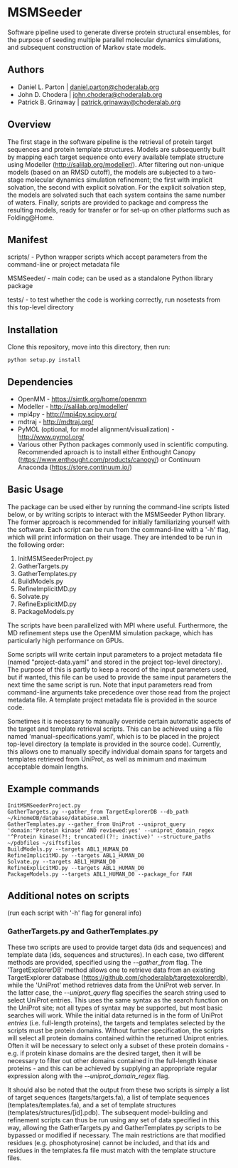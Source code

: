 MSMSeeder
=========

Software pipeline used to generate diverse protein structural ensembles, for
the purpose of seeding multiple parallel molecular dynamics simulations, and
subsequent construction of Markov state models.

Authors
-------

* Daniel L. Parton | daniel.parton@choderalab.org
* John D. Chodera | john.chodera@choderalab.org
* Patrick B. Grinaway | patrick.grinaway@choderalab.org

Overview
--------

The first stage in the software pipeline is the retrieval of protein target
sequences and protein template structures. Models are subsequently built by
mapping each target sequence onto every available template structure using
Modeller (http://salilab.org/modeller/). After filtering out non-unique models
(based on an RMSD cutoff), the models are subjected to a two-stage molecular
dynamics simulation refinement; the first with implicit solvation, the second
with explicit solvation. For the explicit solvation step, the models are
solvated such that each system contains the same number of waters. Finally,
scripts are provided to package and compress the resulting models, ready for
transfer or for set-up on other platforms such as Folding@Home.

Manifest
--------

scripts/ - Python wrapper scripts which accept parameters from the command-line or project metadata file

MSMSeeder/ - main code; can be used as a standalone Python library package

tests/ - to test whether the code is working correctly, run nosetests from this top-level directory

Installation
------------

Clone this repository, move into this directory, then run:

    python setup.py install

Dependencies
------------

* OpenMM - https://simtk.org/home/openmm
* Modeller - http://salilab.org/modeller/
* mpi4py - http://mpi4py.scipy.org/
* mdtraj - http://mdtraj.org/
* PyMOL (optional, for model alignment/visualization) - http://www.pymol.org/
* Various other Python packages commonly used in scientific computing. Recommended aproach is to install either Enthought Canopy (https://www.enthought.com/products/canopy/) or Continuum Anaconda (https://store.continuum.io/)

Basic Usage
-----------

The package can be used either by running the command-line scripts listed
below, or by writing scripts to interact with the MSMSeeder Python library. The
former approach is recommended for initially familiarizing yourself with the
software. Each script can be run from the command-line with a '-h' flag, which
will print information on their usage. They are intended to be run in the
following order:

1. InitMSMSeederProject.py
2. GatherTargets.py
3. GatherTemplates.py
4. BuildModels.py
5. RefineImplicitMD.py
6. Solvate.py
7. RefineExplicitMD.py
8. PackageModels.py

The scripts have been parallelized with MPI where useful. Furthermore, the MD
refinement steps use the OpenMM simulation package, which has particularly high
performance on GPUs.

Some scripts will write certain input parameters to a project metadata file
(named "project-data.yaml" and stored in the project top-level directory). The
purpose of this is partly to keep a record of the input parameters used, but if
wanted, this file can be used to provide the same input parameters the next
time the same script is run. Note that input parameters read from command-line
arguments take precedence over those read from the project metadata file. A
template project metadata file is provided in the source code.

Sometimes it is necessary to manually override certain automatic aspects of the
target and template retrieval scripts. This can be achieved using a file named
'manual-specifications.yaml', which is to be placed in the project top-level
directory (a template is provided in the source code). Currently, this allows
one to manually specify individual domain spans for targets and templates
retrieved from UniProt, as well as minimum and maximum acceptable domain
lengths.

Example commands
----------------

    InitMSMSeederProject.py
    GatherTargets.py --gather_from TargetExplorerDB --db_path ~/kinomeDB/database/database.xml
    GatherTemplates.py --gather_from UniProt --uniprot_query 'domain:"Protein kinase" AND reviewed:yes' --uniprot_domain_regex '^Protein kinase(?!; truncated)(?!; inactive)' --structure_paths ~/pdbfiles ~/siftsfiles
    BuildModels.py --targets ABL1_HUMAN_D0
    RefineImplicitMD.py --targets ABL1_HUMAN_D0
    Solvate.py --targets ABL1_HUMAN_D0
    RefineExplicitMD.py --targets ABL1_HUMAN_D0
    PackageModels.py --targets ABL1_HUMAN_D0 --package_for FAH

Additional notes on scripts
----------------

(run each script with '-h' flag for general info)

### GatherTargets.py and GatherTemplates.py

These two scripts are used to provide target data (ids and sequences) and
template data (ids, sequences and structures). In each case, two different
methods are provided, specified using the *--gather\_from* flag. The
'TargetExplorerDB' method allows one to retrieve data from an existing
TargetExplorer database (https://github.com/choderalab/targetexplorerdb), while
the 'UniProt' method retrieves data from the UniProt web server. In the latter
case, the *--uniprot\_query* flag specifies the search string used to select
UniProt entries. This uses the same syntax as the search function on the
UniProt site; not all types of syntax may be supported, but most basic searches
will work. While the initial data returned is in the form of UniProt *entries*
(i.e.  full-length proteins), the targets and templates selected by the scripts
must be protein domains. Without further specification, the scripts will select
all protein domains contained within the returned Uniprot entries. Often it
will be necessary to select only a subset of these protein domains - e.g. if
protein kinase domains are the desired target, then it will be necessary to
filter out other domains contained in the full-length kinase proteins - and
this can be achieved by supplying an appropriate regular expression along with
the *--uniprot\_domain\_regex* flag.

It should also be noted that the output from these two scripts is simply a list
of target sequences (targets/targets.fa), a list of template sequences
(templates/templates.fa), and a set of template structures
(templates/structures/[id].pdb). The subsequent model-building and refinement
scripts can thus be run using any set of data specified in this way, allowing
the GatherTargets.py and GatherTemplates.py scripts to be bypassed or modified
if necessary. The main restrictions are that modified residues (e.g.
phosphotyrosine) cannot be included, and that ids and residues in the
templates.fa file must match with the template structure files.

